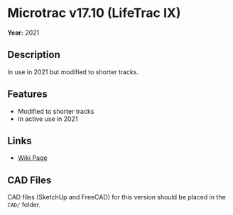 # Microtrac v17.10 (LifeTrac IX)

**Year:** 2021

## Description
In use in 2021 but modified to shorter tracks.

## Features
- Modified to shorter tracks
- In active use in 2021

## Links
- [Wiki Page](https://wiki.opensourceecology.org/wiki/MicroTrac_v17.10)

## CAD Files
CAD files (SketchUp and FreeCAD) for this version should be placed in the `CAD/` folder.